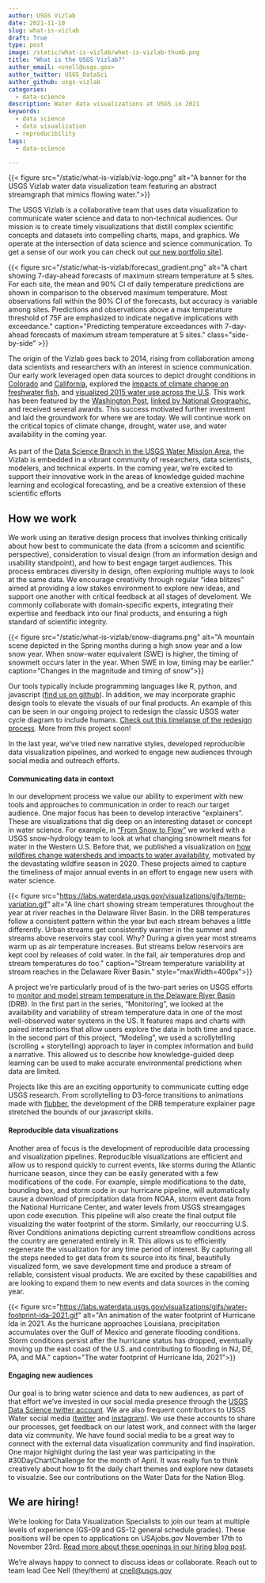 ```yaml
---
author: USGS Vizlab
date: 2021-11-10
slug: what-is-vizlab
draft: True
type: post
image: /static/what-is-vizlab/what-is-vizlab-thumb.png
title: "What is the USGS Vizlab?"
author_email: <cnell@usgs.gov>
author_twitter: USGS_DataSci
author_github: usgs-vizlab
categories:
  - data-science
description: Water data visualizations at USGS in 2021
keywords:
  - data science
  - data visualization
  - reproducibility
tags:
  - data-science 

---
```

{{< figure src="/static/what-is-vizlab/viz-logo.png" alt="A banner for the USGS Vizlab water data visualization team featuring an abstract streamgraph that mimics flowing water.">}}

The USGS Vizlab is a collaborative team that uses data visualization to communicate water science and data to non-technical audiences. Our mission is to create timely visualizations that distill complex scientific concepts and datasets into compelling charts, maps, and graphics. We operate at the intersection of data science and science communication. To get a sense of our work you can check out <a href="https://labs.waterdata.usgs.gov/visualizations/vizlab-home/index.html#/?utm_source=blog&utm_medium=wdfn&utm_campaign=what_is_vizlab#/" target="_blank" >our new portfolio site</a>]. 

<div class="grid-row">
{{< figure src="/static/what-is-vizlab/forecast_gradient.png" alt="A chart showing 7-day-ahead forecasts of maximum stream temperature at 5 sites. For each site, the mean and 90% CI of daily temperature predictions are shown in comparison to the observed maximum temperature. Most observations fall within the 90% CI of the forecasts, but accuracy is variable among sites. Predictions and observations above a max temperature threshold of 75F are emphasized to indicate negative implications with exceedance." caption="Predicting temperature exceedances with 7-day-ahead forecasts of maximum stream temperature at 5 sites." class="side-by-side" >}}
<p class="side-by-side" >
The origin of the Vizlab goes back to 2014, rising from collaboration among data scientists and researchers with an interest in science communication. Our early work leveraged open data sources to depict drought conditions in <a href="https://www.doi.gov/water/owdi.cr.drought/en/?utm_source=blog&utm_medium=wdfn&utm_campaign=what_is_vizlab#/" target="_blank" >Colorado</a> and <a href="https://labs.waterdata.usgs.gov/visualizations/ca_drought/index.html?utm_source=blog&utm_medium=wdfn&utm_campaign=what_is_vizlab#/" target="_blank" >California</a>, explored the <a href="https://labs.waterdata.usgs.gov/visualizations/climate-change-walleye-bass/index.html?utm_source=blog&utm_medium=wdfn&utm_campaign=what_is_vizlab#/" target="_blank" >impacts of climate change on freshwater fish</a>, and <a href="https://labs.waterdata.usgs.gov/visualizations/water-use-15/index.html#=undefined&utm_medium=wdfn&utm_campaign=what_is_vizlab#/&view=USA&category=total" target="_blank" >visualized 2015 water use across the U.S</a>. This work has been featured by the <a href="https://www.washingtonpost.com/news/wonk/wp/2018/06/25/americans-are-conserving-water-like-never-before-according-to-the-latest-federal-data/?noredirect=on" target="_blank" >Washington Post</a>, <a href="https://www.nationalgeographic.com/environment/article/climate-change-comes-for-favorite-summer-pastime-fishing" target="_blank" >linked by National Geographic</a>, and received several awards. This success motivated further investment and laid the groundwork for where we are today. We will continue work on the critical topics of climate change, drought, water use, and water availability in the coming year. <br/><br/>As part of the <a href="https://waterdata.usgs.gov/blog/water-data-science-2021/" target="_blank" >Data Science Branch in the USGS Water Mission Area</a>, the Vizlab is embedded in a vibrant community of researchers, data scientists, modelers, and technical experts. In the coming year, we’re excited to support their innovative work in the areas of knowledge guided machine learning and ecological forecasting, and be a creative extension of these scientific efforts
</p>
</div>

How we work  
--------------------
We work using an iterative design process that involves thinking critically about how best to communicate the data (from a scicomm and scientific perspective), consideration to visual design (from an information design and usability standpoint), and how to best engage target audiences. This process embraces diversity in design, often exploring multiple ways to look at the same data. We encourage creativity through regular “idea blitzes” aimed at providing a low stakes environment to explore new ideas, and support one another with critical feedback at all stages of develoment. We commonly collaborate with domain-specific experts, integrating their expertise and feedback into our final products, and ensuring a high standard of scientific integrity.   

{{< figure src="/static/what-is-vizlab/snow-diagrams.png" alt="A mountain scene depicted in the Spring months during a high snow year and a low snow year. When snow-water equivalent (SWE) is higher, the timing of snowmelt occurs later in the year. When SWE in low, timing may be earlier." caption="Changes in the magnitude and timing of snow">}}

Our tools typically include programming languages like R, python, and javascript (<a href="https://github.com/usgs-vizlab" target="_blank">find us on github</a>). In addition, we may incorporate graphic design tools to elevate the visuals of our final products. An example of this can be seen in our ongoing project to redesign the classic USGS water cycle diagram to include humans. <a href="https://twitter.com/USGS_DataSci/status/1417530514815266823" target="_blank">Check out this timelapse of the redesign process</a>. More from this project soon! 

In the last year, we’ve tried new narrative styles, developed reproducible data visualization pipelines, and worked to engage new audiences through social media and outreach efforts. 

#### Communicating data in context 

In our development process we value our ability to experiment with new tools and approaches to communication in order to reach our target audience. One major focus has been to develop interactive “explainers”. These are visualizations that dig deep on an interesting dataset or concept in water science. For example, in <a href="https://labs.waterdata.usgs.gov/visualizations/snow-to-flow/index.html#/?utm_source=blog&utm_medium=wdfn&utm_campaign=what_is_vizlab#/" target="_blank">“From Snow to Flow”</a> we worked with a USGS snow-hydrology team to look at what changing snowmelt means for water in the Western U.S. Before that, we published a visualization on <a href="https://labs.waterdata.usgs.gov/visualizations/fire-hydro/index.html#/?utm_source=blog&utm_medium=wdfn&utm_campaign=what_is_vizlab#/" target="_blank">how wildfires change watersheds and impacts to water availability</a>, motivated by the devastating wildfire season in 2020. These projects aimed to capture the timeliness of major annual events in an effort to engage new users with water science.  

{{< figure src="https://labs.waterdata.usgs.gov/visualizations/gifs/temp-variation.gif" alt="A line chart showing stream temperatures throughout the year at river reaches in the Delaware River Basin. In the DRB temperatures follow a consistent pattern within the year but each stream behaves a little differently. Urban streams get consistently warmer in the summer and streams above reservoirs stay cool. Why? During a given year most streams warm up as air temperature increases. But streams below reservoirs are kept cool by releases of cold water. In the fall, air temperatures drop and stream temperatures do too." caption="Stream temperature variability at stream reaches in the Delaware River Basin." style="maxWidth=400px">}}

A project we're particularly proud of is the two-part series on USGS efforts to <a href="https://labs.waterdata.usgs.gov/visualizations/temperature-prediction/index.html#/monitoring?utm_source=blog&utm_medium=wdfn&utm_campaign=what_is_vizlab#/" target="_blank">monitor and model stream temperature in the Delaware River Basin</a> (DRB). In the first part in the series, “Monitoring”, we looked at the availability and variability of stream temperature data in one of the most well-observed water systems in the US. It features maps and charts with paired interactions that allow users explore the data in both time and space. In the second part of this project, “Modeling”, we used a scrollytelling (scrolling + storytelling) approach to layer in complex information and build a narrative. This allowed us to describe how knowledge-guided deep learning can be used to make accurate environmental predictions when data are limited.  

Projects like this are an exciting opportunity to communicate cutting edge USGS research. From scrollytelling to D3-force transitions to animations made with <a href="https://github.com/veltman/flubber" target="_blank">flubber</a>, the development of the DRB temperature explainer page stretched the bounds of our javascript skills.

#### Reproducible data visualizations 

Another area of focus is the development of reproducible data processing and visualization pipelines. Reproducible visualizations are efficient and allow us to respond quickly to current events, like storms during the Atlantic hurricane season, since they can be easily generated with a few modifications of the code. For example, simple modifications to the date, bounding box, and storm code in our hurricane pipeline, will automatically cause a download of precipitation data from NOAA, storm event data from the National Hurricane Center, and water levels from USGS streamgages upon code execution. This pipeline will also create the final output file visualizing the water footprint of the storm. Similarly, our reoccurring U.S. River Conditions animations depicting current streamflow conditions across the country are generated entirely in R. This allows us to efficiently regenerate the visualization for any time period of interest. By capturing all the steps needed to get data from its source into its final, beautifully visualized form, we save development time and produce a stream of reliable, consistent visual products. We are excited by these capabilities and are looking to expand them to new events and data sources in the coming year. 

{{< figure src="https://labs.waterdata.usgs.gov/visualizations/gifs/water-footprint-ida-2021.gif" alt="An animation of the water footprint of Hurricane Ida in 2021. As the hurricane approaches Louisiana, precipitation accumulates over the Gulf of Mexico and generate flooding conditions. Storm conditions persist after the hurricane status has dropped, eventually moving up the east coast of the U.S. and contributing to flooding in NJ, DE, PA, and MA." caption="The water footprint of Hurricane Ida, 2021">}}

#### Engaging new audiences  

Our goal is to bring water science and data to new audiences, as part of that effort we’ve invested in our social media presence through the <a href="https://twitter.com/USGS_DataSci" target="_blank">USGS Data Science twitter account</a>. We are also frequent contributors to USGS Water social media (<a href="" target="_blank">twitter</a> and <a href="https://www.instagram.com/usgs_streamgages/" target="_blank">instagram</a>). We use these accounts to share our processes, get feedback on our latest work, and connect with the larger data viz community. We have found social media to be a great way to connect with the external data visualization community and find inspiration. One major highlight during the last year was participating in the #30DayChartChallenge for the month of April. It was really fun to think creatively about how to fit the daily chart themes and explore new datasets to visualzie. See our contributions on the Water Data for the Nation Blog. 

We are hiring! 
--------------------
We’re looking for Data Visualization Specialists to join our team at multiple levels of experience (GS-09 and GS-12 general schedule grades). These positions will be open to applications on USAjobs.gov November 17th to November 23rd. <a href="https://waterdata.usgs.gov/blog/viz-hires-2021/" target="_blank">Read more about these openings in our hiring blog post</a>. 

We’re always happy to connect to discuss ideas or collaborate. Reach out to team lead Cee Nell (they/them) at cnell@usgs.gov  

